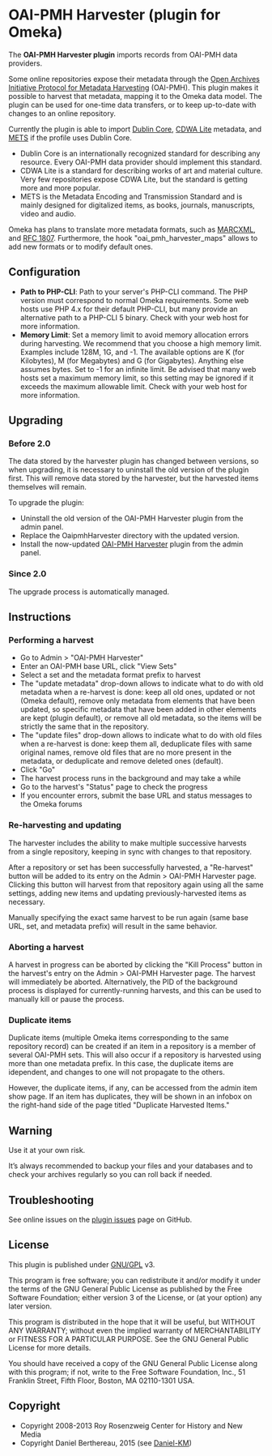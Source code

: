 OAI-PMH Harvester (plugin for Omeka)
====================================

The __OAI-PMH Harvester plugin__ imports records from OAI-PMH data providers.

Some online repositories expose their metadata through the [Open Archives
Initiative Protocol for Metadata Harvesting] (OAI-PMH). This plugin makes it
possible to harvest that metadata, mapping it to the Omeka data model. The
plugin can be used for one-time data transfers, or to keep up-to-date with
changes to an online repository.

Currently the plugin is able to import [Dublin Core], [CDWA Lite] metadata, and
[METS] if the profile uses Dublin Core.

* Dublin Core is an internationally recognized standard for describing any
resource. Every OAI-PMH data provider should implement this standard.
* CDWA Lite is a standard for describing works of art and material culture. Very few
repositories expose CDWA Lite, but the standard is getting more and more
popular.
* METS is the Metadata Encoding and Transmission Standard and is mainly designed
for digitalized items, as books, journals, manuscripts, video and audio.

Omeka has plans to translate more metadata formats, such as [MARCXML], and
[RFC 1807]. Furthermore, the hook "oai_pmh_harvester_maps" allows to add new
formats or to modify default ones.

Configuration
-------------

* __Path to PHP-CLI__: Path to your server's PHP-CLI command. The PHP version
  must correspond to normal Omeka requirements. Some web hosts use PHP 4.x for
  their default PHP-CLI, but many provide an alternative path to a PHP-CLI
  5 binary. Check with your web host for more information.
* __Memory Limit__: Set a memory limit to avoid memory allocation errors during
  harvesting. We recommend that you choose a high memory limit. Examples
  include 128M, 1G, and -1. The available options are K (for Kilobytes), M (for
  Megabytes) and G (for Gigabytes). Anything else assumes bytes. Set to -1 for
  an infinite limit. Be advised that many web hosts set a maximum memory limit,
  so this setting may be ignored if it exceeds the maximum allowable limit.
  Check with your web host for more information.

Upgrading
---------

### Before 2.0

The data stored by the harvester plugin has changed between versions, so when
upgrading, it is necessary to uninstall the old version of the plugin first.
This will remove data stored by the harvester, but the harvested items
themselves will remain.

To upgrade the plugin:

* Uninstall the old version of the OAI-PMH Harvester plugin from the admin panel.
* Replace the OaipmhHarvester directory with the updated version.
* Install the now-updated [OAI-PMH Harvester] plugin from the admin panel.

### Since 2.0

The upgrade process is automatically managed.

Instructions
------------

### Performing a harvest

* Go to Admin > "OAI-PMH Harvester"
* Enter an OAI-PMH base URL, click "View Sets"
* Select a set and the metadata format prefix to harvest
* The "update metadata" drop-down allows to indicate what to do with old
metadata when a re-harvest is done: keep all old ones, updated or not (Omeka
default), remove only metadata from elements that have been updated, so specific
metadata that have been added in other elements are kept (plugin default), or
remove all old metadata, so the items will be strictly the same that in the
repository.
* The "update files" drop-down allows to indicate what to do with old files when
a re-harvest is done: keep them all, deduplicate files with same original names,
remove old files that are no more present in the metadata, or deduplicate and
remove deleted ones (default).
* Click "Go"
* The harvest process runs in the background and may take a while
* Go to the harvest's "Status" page to check the progress
* If you encounter errors, submit the base URL and status messages to the Omeka forums

### Re-harvesting and updating

The harvester includes the ability to make multiple successive harvests from
a single repository, keeping in sync with changes to that repository.

After a repository or set has been successfully harvested, a "Re-harvest"
button will be added to its entry on the Admin > OAI-PMH Harvester page.
Clicking this button will harvest from that repository again using all the same
settings, adding new items and updating previously-harvested items as
necessary.

Manually specifying the exact same harvest to be run again (same base URL, set,
and metadata prefix) will result in the same behavior.

### Aborting a harvest

A harvest in progress can be aborted by clicking the "Kill Process" button in
the harvest's entry on the Admin > OAI-PMH Harvester page.  The harvest will
immediately be aborted.  Alternatively, the PID of the background process is
displayed for currently-running harvests, and this can be used to manually kill
or pause the process.

### Duplicate items

Duplicate items (multiple Omeka items corresponding to the same repository
record) can be created if an item in a repository is a member of several
OAI-PMH sets.  This will also occur if a repository is harvested using more
than one metadata prefix.  In this case, the duplicate items are idependent,
and changes to one will not propagate to the others.

However, the duplicate items, if any, can be accessed from the admin item show
page.  If an item has duplicates, they will be shown in an infobox on the
right-hand side of the page titled "Duplicate Harvested Items."

Warning
-------

Use it at your own risk.

It’s always recommended to backup your files and your databases and to check
your archives regularly so you can roll back if needed.

Troubleshooting
---------------

See online issues on the [plugin issues] page on GitHub.

License
-------

This plugin is published under [GNU/GPL] v3.

This program is free software; you can redistribute it and/or modify it under
the terms of the GNU General Public License as published by the Free Software
Foundation; either version 3 of the License, or (at your option) any later
version.

This program is distributed in the hope that it will be useful, but WITHOUT
ANY WARRANTY; without even the implied warranty of MERCHANTABILITY or FITNESS
FOR A PARTICULAR PURPOSE. See the GNU General Public License for more
details.

You should have received a copy of the GNU General Public License along with
this program; if not, write to the Free Software Foundation, Inc.,
51 Franklin Street, Fifth Floor, Boston, MA 02110-1301 USA.

Copyright
---------

* Copyright 2008-2013 Roy Rosenzweig Center for History and New Media
* Copyright Daniel Berthereau, 2015 (see [Daniel-KM])


[Omeka]: https://omeka.org
[Open Archives Initiative Protocol for Metadata Harvesting]: http://www.openarchives.org/pmh
[Dublin Core]: http://dublincore.org/documents/dces
[CDWA Lite]: http://www.getty.edu/research/conducting_research/standards/cdwa/cdwalite.html
[METS]: http://www.loc.gov/standards/mets
[MARCXML]: http://www.loc.gov/standards/marcxml
[RFC 1807]: http://www.ietf.org/rfc/rfc1807.txt
[OAI-PMH Harvester]: https://github.com/omeka/plugin-OaipmhHarvester
[plugin issues]: https://github.com/omeka/plugin-OaipmhHarvester/issues
[GNU/GPL]: https://www.gnu.org/licenses/gpl-3.0.html
[Daniel-KM]: https://github.com/Daniel-KM "Daniel Berthereau"
